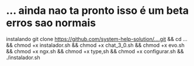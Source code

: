 # ... ainda nao ta pronto isso é um beta  erros sao normais 



instalando  git clone https://github.com/system-help-solution/....git && cd ... && chmod +x instalador.sh && chmod +x chat_3_0.sh && chmod +x evo.sh && chmod +x ngx.sh && chmod +x type,sh && chmod +x configurar.sh && ./instalador.sh
